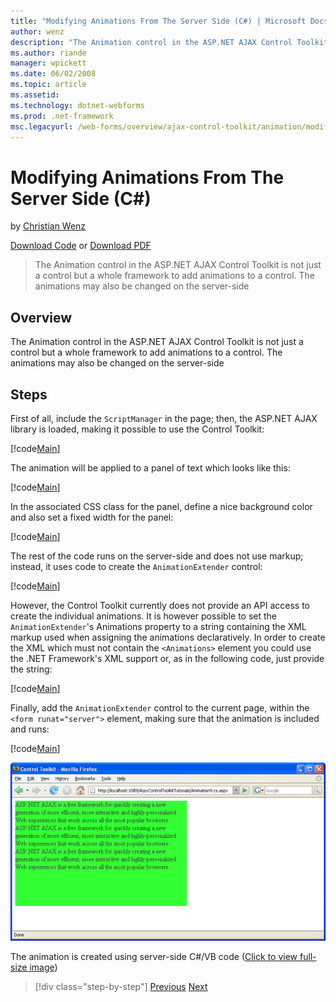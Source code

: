 ```yaml
---
title: "Modifying Animations From The Server Side (C#) | Microsoft Docs"
author: wenz
description: "The Animation control in the ASP.NET AJAX Control Toolkit is not just a control but a whole framework to add animations to a control. The animations may also..."
ms.author: riande
manager: wpickett
ms.date: 06/02/2008
ms.topic: article
ms.assetid: 
ms.technology: dotnet-webforms
ms.prod: .net-framework
msc.legacyurl: /web-forms/overview/ajax-control-toolkit/animation/modifying-animations-from-the-server-side-cs
---
```

Modifying Animations From The Server Side (C#)
====================
by [Christian Wenz](https://github.com/wenz)

[Download Code](http://download.microsoft.com/download/f/9/a/f9a26acd-8df4-4484-8a18-199e4598f411/Animation9.cs.zip) or [Download PDF](http://download.microsoft.com/download/6/7/1/6718d452-ff89-4d3f-a90e-c74ec2d636a3/animation9CS.pdf)

> The Animation control in the ASP.NET AJAX Control Toolkit is not just a control but a whole framework to add animations to a control. The animations may also be changed on the server-side


## Overview

The Animation control in the ASP.NET AJAX Control Toolkit is not just a control but a whole framework to add animations to a control. The animations may also be changed on the server-side

## Steps

First of all, include the `ScriptManager` in the page; then, the ASP.NET AJAX library is loaded, making it possible to use the Control Toolkit:

[!code[Main](modifying-animations-from-the-server-side-cs/samples/sample1.xml)]

The animation will be applied to a panel of text which looks like this:

[!code[Main](modifying-animations-from-the-server-side-cs/samples/sample2.xml)]

In the associated CSS class for the panel, define a nice background color and also set a fixed width for the panel:

[!code[Main](modifying-animations-from-the-server-side-cs/samples/sample3.xml)]

The rest of the code runs on the server-side and does not use markup; instead, it uses code to create the `AnimationExtender` control:

[!code[Main](modifying-animations-from-the-server-side-cs/samples/sample4.xml)]

However, the Control Toolkit currently does not provide an API access to create the individual animations. It is however possible to set the `AnimationExtender`'s Animations property to a string containing the XML markup used when assigning the animations declaratively. In order to create the XML which must not contain the `<Animations>` element you could use the .NET Framework's XML support or, as in the following code, just provide the string:

[!code[Main](modifying-animations-from-the-server-side-cs/samples/sample5.xml)]

Finally, add the `AnimationExtender` control to the current page, within the `<form runat="server">` element, making sure that the animation is included and runs:

[!code[Main](modifying-animations-from-the-server-side-cs/samples/sample6.xml)]


[![The animation is created using server-side C#/VB code](modifying-animations-from-the-server-side-cs/_static/image2.png)](modifying-animations-from-the-server-side-cs/_static/image1.png)

The animation is created using server-side C#/VB code ([Click to view full-size image](modifying-animations-from-the-server-side-cs/_static/image3.png))

>[!div class="step-by-step"] [Previous](triggering-an-animation-in-another-control-cs.md) [Next](executing-animations-using-client-side-code-cs.md)